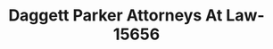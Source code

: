 ---
f_zip-code: 4101
f_state-code: ME
title: Daggett Parker Attorneys At Law-15656
f_phone: 207-773-8084
f_city-only: Portland
f_address: 148 Middle Street Portlan
f_location-unique-id: '15656'
slug: daggett-parker-attorneys-at-law-15656
updated-on: '2024-05-30T13:46:58.046Z'
created-on: '2024-05-30T13:36:59.803Z'
published-on: '2024-05-30T13:54:32.469Z'
f_city-state: cms/city/portland-me.md
f_company: cms/company/daggett-parker-attorneys-at-law.md
f_state: cms/state/maine.md
layout: '[payday-loan].html'
tags: payday-loan
---